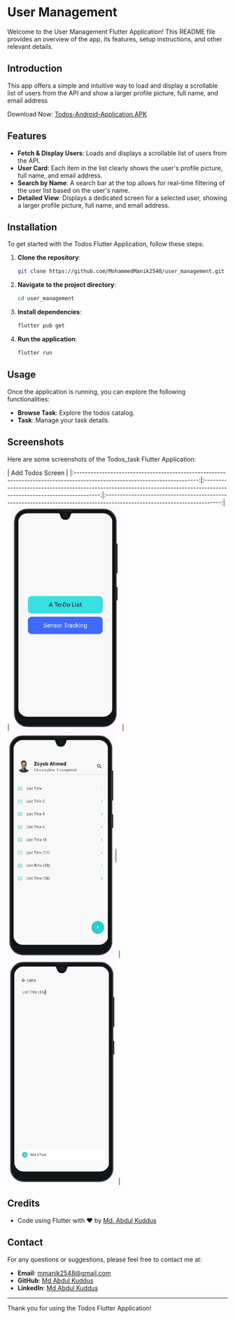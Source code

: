 # User Management


Welcome to the User Management Flutter Application! This README file provides an overview of the app, its features, setup instructions, and other relevant details.

## Introduction

This app offers a simple and intuitive way to load and display a scrollable list of users from the API and show a larger profile picture, full name, and email address

Download Now: [Todos-Android-Application.APK](https://drive.google.com/file/d/1D5aWF56QnCgRWV_X3GR2X5wrAbYxMgch/view?usp=sharing)

## Features

- **Fetch & Display Users**: Loads and displays a scrollable list of users from the API.
- **User Card**: Each item in the list clearly shows the user's profile picture, full name, and email address.
- **Search by Name**: A search bar at the top allows for real-time filtering of the user list based on the user's name.
- **Detailed View**: Displays a dedicated screen for a selected user, showing a larger profile picture, full name, and email address.

## Installation

To get started with the Todos Flutter Application, follow these steps:

1. **Clone the repository**:
   ```bash
   git clone https://github.com/MohammedManik2548/user_management.git
   ```
2. **Navigate to the project directory**:
   ```bash
   cd user_management
   ```
3. **Install dependencies**:
   ```bash
   flutter pub get
   ```
4. **Run the application**:
   ```bash
   flutter run
   ```

## Usage

Once the application is running, you can explore the following functionalities:

- **Browse Task**: Explore the todos catalog.
- **Task**: Manage your task details.


## Screenshots

Here are some screenshots of the Todos_task Flutter Application:               

|                                                     Add Todos Screen                                                    |
|:--------------------------------------------------------------------------------------------------------------------------:|:-----------------------------------------------------------------------------------------------------------------------:|:-----------------------------------------------------------------------------------------------------------------------:|
| <img src="https://github.com/MohammedManik2548/todo_list_with_sensor/blob/master/screenshots/inital_page.png" width="250"> | <img src="https://github.com/MohammedManik2548/todo_list_with_sensor/blob/master/screenshots/list_page.png" width="250"> | <img src="https://github.com/MohammedManik2548/todo_list_with_sensor/blob/master/screenshots/add_title.png" width="250"> |


## Credits
- Code using Flutter with ❤️ by [Md. Abdul Kuddus](https://github.com/MohammedManik2548)

## Contact

For any questions or suggestions, please feel free to contact me at:

- **Email**: [mmanik2548@gmail.com](mailto:mmanik2548@gmail.com)
- **GitHub**: [Md Abdul Kuddus](https://github.com/MohammedManik2548)
- **LinkedIn**: [Md Abdul Kuddus](https://www.linkedin.com/in/md-abdul-kuddus-916091204/)

---

Thank you for using the Todos Flutter Application!
